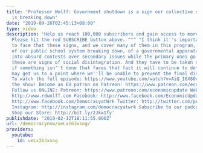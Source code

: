 ```yaml
---
title: 'Professor Wolff: Government shutdown is a sign our collective social consciousness
  is breaking down'
date: "2019-09-26T02:45:13+08:00"
type: video
description: 'Help us reach 100,000 subscribers and gain access to more studio time!
  Please hit the red SUBSCRIBE button above. ^^^ "I think it''s important finally
  to face that these signs, and we cover many of them in this program, these signs
  of our public school system breaking down, of a governmental apparatus disintegrating
  into absurd contests over secondary issues while the primary ones go unattended,
  these are signs of social disintegration. And they have to be taken seriously because
  if something isn''t done that faces that fact it will continue to deteriorate and
  may get us to a point where we''ll be unable to prevent the final dissolution."
  To watch the full episode: https://www.youtube.com/watch?v=AiQ_I6X80vI&t=1078s Support
  the show! Become an EU patron on Patreon: https://www.patreon.com/economicupdate
  Follow us ONLINE: Patreon: https://www.patreon.com/economicupdate Websites: http://www.democracyatwork.info/economicupdate
  http://www.rdwolff.com Facebook: http://www.facebook.com/EconomicUpdate http://www.facebook.com/RichardDWolff
  http://www.facebook.com/DemocracyatWrk Twitter: http://twitter.com/profwolff http://twitter.com/democracyatwrk
  Instagram: http://instagram.com/democracyatwrk Subscribe to our podcast: http://economicupdate.libsyn.com
  Shop our Store: http://bit.ly/2JkxIfy'
publishdate: "2019-02-12T18:11:55.000Z"
url: /democracynow/ueLxI63xsog/
providers:
  youtube:
    id: ueLxI63xsog
---
```

